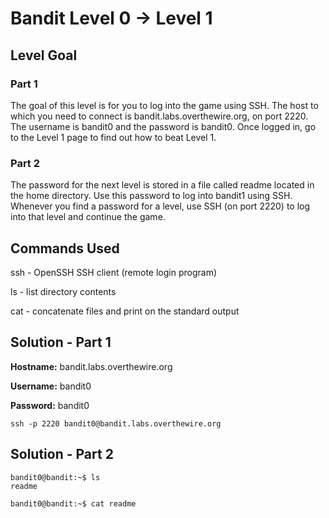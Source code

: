# Bandit Level 0 → Level 1

## Level Goal

### Part 1

The goal of this level is for you to log into the game using SSH. The host to which you need to connect is bandit.labs.overthewire.org, on port 2220. The username is bandit0 and the password is bandit0. Once logged in, go to the Level 1 page to find out how to beat Level 1.

### Part 2

The password for the next level is stored in a file called readme located in the home directory. Use this password to log into bandit1 using SSH. Whenever you find a password for a level, use SSH (on port 2220) to log into that level and continue the game.

## Commands Used

ssh - OpenSSH SSH client (remote login program)

ls - list directory contents

cat - concatenate files and print on the standard output

## Solution - Part 1

**Hostname:** bandit.labs.overthewire.org

**Username:** bandit0

**Password:** bandit0

```
ssh -p 2220 bandit0@bandit.labs.overthewire.org
```

## Solution - Part 2

```
bandit0@bandit:~$ ls
readme
```
```
bandit0@bandit:~$ cat readme
```
